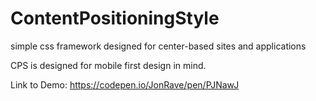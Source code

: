 # ContentPositioningStyle
simple css framework designed for center-based sites and applications

CPS is designed for mobile first design in mind. 

Link to Demo: https://codepen.io/JonRave/pen/PJNawJ
